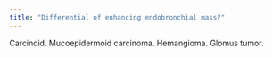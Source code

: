 ```yaml
---
title: "Differential of enhancing endobronchial mass?"
---
```

Carcinoid. Mucoepidermoid carcinoma. Hemangioma. Glomus tumor.

